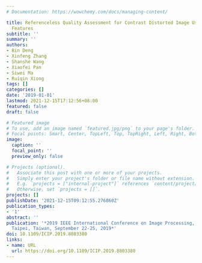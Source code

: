 ```yaml
---
# Documentation: https://wowchemy.com/docs/managing-content/

title: Referenceless Quality Assessment for Contrast Distorted Image Using Hybrid
  Features
subtitle: ''
summary: ''
authors:
- Bin Deng
- Xinfeng Zhang
- Shanshe Wang
- Xiaofei Pan
- Siwei Ma
- Ruiqin Xiong
tags: []
categories: []
date: '2019-01-01'
lastmod: 2021-12-15T17:12:56+08:00
featured: false
draft: false

# Featured image
# To use, add an image named `featured.jpg/png` to your page's folder.
# Focal points: Smart, Center, TopLeft, Top, TopRight, Left, Right, BottomLeft, Bottom, BottomRight.
image:
  caption: ''
  focal_point: ''
  preview_only: false

# Projects (optional).
#   Associate this post with one or more of your projects.
#   Simply enter your project's folder or file name without extension.
#   E.g. `projects = ["internal-project"]` references `content/project/deep-learning/index.md`.
#   Otherwise, set `projects = []`.
projects: []
publishDate: '2021-12-15T09:12:55.276860Z'
publication_types:
- '1'
abstract: ''
publication: '*2019 IEEE International Conference on Image Processing, ICIP 2019,
  Taipei, Taiwan, September 22-25, 2019*'
doi: 10.1109/ICIP.2019.8803380
links:
- name: URL
  url: https://doi.org/10.1109/ICIP.2019.8803380
---
```

